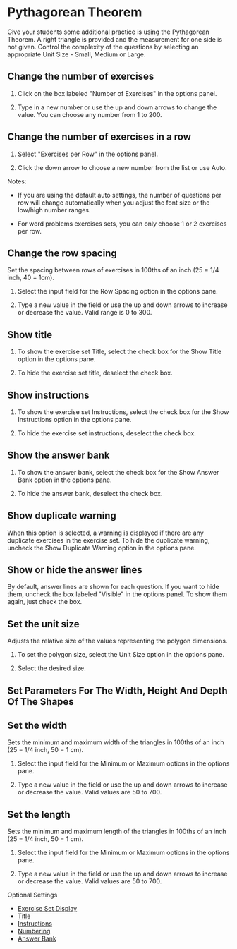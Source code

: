 # Pythagorean Theorem

Give your students some additional practice is using the Pythagorean Theorem. A right triangle is provided and the measurement for one side is not given. Control the complexity of the questions by selecting an appropriate Unit Size - Small, Medium or Large.

## Change the number of exercises

1. Click on the box labeled "Number of Exercises" in the options panel.

2. Type in a new number or use the up and down arrows to change the value. You can choose any number from 1 to 200.

## Change the number of exercises in a row

1. Select "Exercises per Row" in the options panel.

2. Click the down arrow to choose a new number from the list or use Auto.

Notes:

- If you are using the default auto settings, the number of questions per row will change automatically when you adjust the font size or the low/high number ranges.

- For word problems exercises sets, you can only choose 1 or 2 exercises per row.

## Change the row spacing

Set the spacing between rows of exercises in 100ths of an inch (25 = 1/4 inch, 40 = 1cm).

1. Select the input field for the Row Spacing option in the options pane.

2. Type a new value in the field or use the up and down arrows to increase or decrease the value. Valid range is 0 to 300.

## Show title

1. To show the exercise set Title, select the check box for the Show Title option in the options pane.

2. To hide the exercise set title, deselect the check box.

## Show instructions

1. To show the exercise set Instructions, select the check box for the Show Instructions option in the options pane.

2. To hide the exercise set instructions, deselect the check box.

## Show the answer bank

1. To show the answer bank, select the check box for the Show Answer Bank option in the options pane.

2. To hide the answer bank, deselect the check box.

## Show duplicate warning

When this option is selected, a warning is displayed if there are any duplicate exercises in the exercise set. To hide the duplicate warning, uncheck the Show Duplicate Warning option in the options pane.

## Show or hide the answer lines

By default, answer lines are shown for each question. If you want to hide them, uncheck the box labeled "Visible" in the options panel. To show them again, just check the box.

## Set the unit size

Adjusts the relative size of the values representing the polygon dimensions.

1. To set the polygon size, select the Unit Size option in the options pane.

2. Select the desired size.

## Set Parameters For The Width, Height And Depth Of The Shapes

## Set the width

Sets the minimum and maximum width of the triangles in 100ths of an inch (25 = 1/4 inch, 50 = 1 cm).

1. Select the input field for the Minimum or Maximum options in the options pane.

2. Type a new value in the field or use the up and down arrows to increase or decrease the value. Valid values are 50 to 700.

## Set the length

Sets the minimum and maximum length of the triangles in 100ths of an inch (25 = 1/4 inch, 50 = 1 cm).

1. Select the input field for the Minimum or Maximum options in the options pane.

2. Type a new value in the field or use the up and down arrows to increase or decrease the value. Valid values are 50 to 700.

Optional Settings

- [Exercise Set Display](../../options/exercise-set-display-options.md)
- [Title](../../options/title-display-options.md)
- [Instructions](../../options/instructions-display-options.md)
- [Numbering](../../options/numbering-display-options.md)
- [Answer Bank](../../options/answer-bank-display-options.md)
